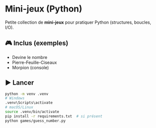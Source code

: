 
# Mini-jeux (Python)

Petite collection de **mini-jeux** pour pratiquer Python (structures, boucles, I/O).

## 🎮 Inclus (exemples)
- Devine le nombre
- Pierre-Feuille-Ciseaux
- Morpion (console)

## ▶️ Lancer
```bash
python -m venv .venv
# Windows
.venv\Scripts\activate
# macOS/Linux
source .venv/bin/activate
pip install -r requirements.txt  # si présent
python games/guess_number.py

